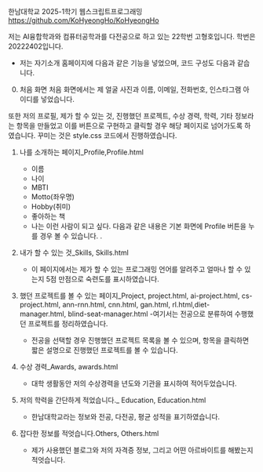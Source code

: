 한남대학교 2025-1학기 웹스크립트프로그래밍
https://github.com/KoHyeongHo/KoHyeongHo

저는 AI융합학과와 컴퓨터공학과를 다전공으로 하고 있는 22학번 고형호입니다. 학번은 20222402입니다.

- 저는 자기소개 홈페이지에 다음과 같은 기능을 넣었으며, 코드 구성도 다음과 같습니다.

0. 처음 화면
처음 화면에서는 제 얼굴 사진과 이름, 이메일, 전화번호, 인스타그램 아이디를 넣었습니다.

또한 저의 프로필, 제가 할 수 있는 것, 진행했던 프로젝트, 수상 경력, 학력, 기타 정보라는 항목을 만들었고 이를 버튼으로 구현하고 클릭할 경우 해당 페이지로 넘어가도록 하였습니다. 꾸미는 것은 style.css 코드에서 진행하였습니다.


1. 나를 소개하는 페이지_Profile,Profile.html
   - 이름
   - 나이
   - MBTI
   - Motto(좌우명)
   - Hobby(취미)
   - 좋아하는 책
   - 나는 이런 사람이 되고 싶다.
다음과 같은 내용은 기본 화면에 Profile 버튼을 누를 경우 볼 수 있습니다. 
.

2. 내가 할 수 있는 것_Skills, Skills.html
   - 이 페이지에서는 제가 할 수 있는 프로그래밍 언어를 알려주고 얼마나 할 수 있는지 5점 만점으로 숙련도를 표시하였습니다. 
  
3. 했던 프로젝트를 볼 수 있는 페이지_Project, project.html, ai-project.html, cs-project.html, ann-rnn.html, cnn.html, gan.html, rl.html,diet-manager.html, blind-seat-manager.html
   -여기서는 전공으로 분류하여 수행했던 프로젝트를 정리하였습니다.
   - 전공을 선택할 경우 진행했던 프로젝트 목록을 볼 수 있으며, 항목을 클릭하면 짧은 설명으로 진행했던 프로젝트를 볼 수 있습니다.
  
4. 수상 경력_Awards, awards.html
   - 대학 생활동안 저의 수상경력을 년도와 기관을 표시하여 적어두었습니다.

5. 저의 학력을 간단하게 적었습니다._ Education, Education.html
   - 한남대학교라는 정보와 전공, 다전공, 평균 성적을 표기하였습니다.
  
6. 잡다한 정보를 적엇습니다.Others, Others.html
   - 제가 사용했던 블로그와 저의 자격증 정보, 그리고 어떤 아르바이트를 해봤는지 적엇습니다.
